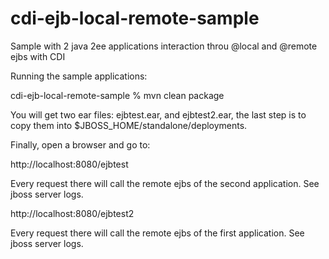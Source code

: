 cdi-ejb-local-remote-sample
===========================

Sample with 2 java 2ee applications interaction throu @local and @remote ejbs with CDI


Running the sample applications:

cdi-ejb-local-remote-sample % mvn clean package

You will get two ear files: ejbtest.ear, and ejbtest2.ear, the last step is to copy them into $JBOSS_HOME/standalone/deployments.

Finally, open a browser and go to:

http://localhost:8080/ejbtest

Every request there will call the remote ejbs of the second application. See jboss server logs.

http://localhost:8080/ejbtest2

Every request there will call the remote ejbs of the first application. See jboss server logs.
